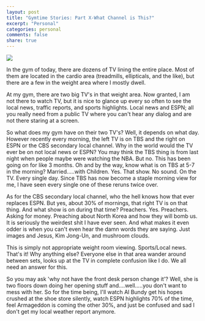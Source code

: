 ```yaml
---
layout: post
title: "Gymtime Stories: Part X-What Channel is This?"
excerpt: "Personal"
categories: personal
comments: false
share: true
---
```



![](https://wholehousefmtransmitter.com/wp-content/uploads/2017/06/wht3_fitness-tvs-1.jpg)



In the gym of today, there are dozens of TV lining the entire place. Most of them are located in the cardio area (treadmills, ellipticals, and the like), but there are a few in the weight area where I mostly dwell.



At my gym, there are two big TV's in that weight area. Now granted, I am not there to watch TV, but it is nice to glance up every so often to see the local news, traffic reports, and sports highlights. Local news and ESPN; all you really need from a public TV where you can't hear any dialog and are not there staring at a screen.


So what does my gym have on their two TV's? Well, it depends on what day. However recently every morning, the left TV is on TBS and the right on ESPN or the CBS secondary local channel. Why in the world would the TV ever be on not local news or ESPN? You may think the TBS thing is from last night when people maybe were watching the NBA. But no. This has been going on for like 3 months. Oh and by the way, know what is on TBS at 5-7 in the morning? Married.....with Children. Yes. That show. No sound. On the TV. Every single day. Since TBS has now become a staple morning view for me, I have seen every single one of these reruns twice over. 


As for the CBS secondary local channel, who the hell knows how that ever replaces ESPN. But yes, about 30% of mornings, that right TV is on that thing. And what show is on during that time? Preachers. Yes. Preachers. Asking for money. Preaching about North Korea and how they will bomb us. It is seriously the weirdest shit I have ever seen. And what makes it even odder is when you can't even hear the damn words they are saying. Just images and Jesus, Kim Jong-Un, and mushroom clouds. 


This is simply not appropriate weight room viewing. Sports/Local news. That's it! Why anything else? Everyone else in that area wander around between sets, looks up at the TV in complete confusion like I do. We all need an answer for this.



So you may ask 'why not have the front desk person change it'? Well, she is two floors down doing her opening stuff and....well.....you don't want to mess with her. So for the time being, I'll watch Al Bundy get his hopes crushed at the shoe store silently, watch ESPN highlights 70% of the time, feel Armageddon is coming the other 30%, and just be confused and sad I don't get my local weather report anymore.







